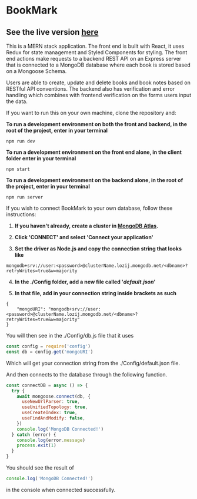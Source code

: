 # BookMark

## See the live version [here](https://limitless-crag-13210.herokuapp.com/) 

This is a MERN stack application. The front end is built with React, it uses Redux for state management and Styled Components for styling. 
The front end actions make requests to a backend REST API on an Express server that is connected to a MongoDB database where each book is stored based on a Mongoose Schema.

Users are able to create, update and delete books and book notes based on RESTful API conventions. The backend also has verification and error handling which combines with
frontend verification on the forms users input the data.

If you want to run this on your own machine, clone the repository and:

**To run a development environment on both the front and backend, in the root of the project, enter in your terminal**
```
npm run dev
```

**To run a development environment on the front end alone, in the client folder enter in your terminal**
```
npm start
```

**To run a development environment on the backend alone, in the root of the project, enter in your terminal**
```
npm run server
```

If you wish to connect BookMark to your own database, follow these instructions:

1. **If you haven't already, create a cluster in [MongoDB Atlas](https://www.mongodb.com/cloud/atlas).**

2. **Click 'CONNECT' and select 'Connect your application'**

3. **Set the driver as Node.js and copy the connection string that looks like**
```
mongodb+srv://user:<password>@clusterName.lozij.mongodb.net/<dbname>?retryWrites=true&w=majority

```

4. **In the ./Config folder, add a new file called '_default.json_'**

5. **In that file, add in your connection string inside brackets as such**
```.javascript
{
    "mongoURI": "mongodb+srv://user:<password>@clusterName.lozij.mongodb.net/<dbname>?retryWrites=true&w=majority"
}

```

You will then see in the ./Config/db.js file that it uses 
```javascript
const config = require('config')
const db = config.get('mongoURI')
```
Which will get your connection string from the ./Config/default.json file.

And then connects to the database through the following function.
```javascript
const connectDB = async () => {
  try {
    await mongoose.connect(db, {
      useNewUrlParser: true,
      useUnifiedTopology: true,
      useCreateIndex: true,
      useFindAndModify: false,
    })
    console.log('MongoDB Connected!')
  } catch (error) {
    console.log(error.message)
    process.exit(1)
  }
}
```
You should see the result of
```javascript
console.log('MongoDB Connected!')
```
in the console when connected successfully.



